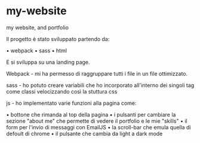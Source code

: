 # my-website
my website, and portfolio

Il progetto è stato sviluppato partendo da:

• webpack
• sass
• html

E si sviluppa su una landing page.



Webpack - mi ha permesso di raggruppare tutti i file in un file ottimizzato.

sass - ho potuto creare variabili che ho incorporato all'interno dei singoli tag come classi velocizzando così la stuttura css

js - ho implementato varie funzioni alla pagina come:

• bottone che rimanda al top della pagina
• i pulsanti per cambiare la sezione "about me" che permette di vedere il portfolio e le mie "skills"
• il form per l'invio di messaggi con EmailJS
• la scroll-bar che emula quella di defoult di chrome
• il pulsante che cambia da light a dark mode
